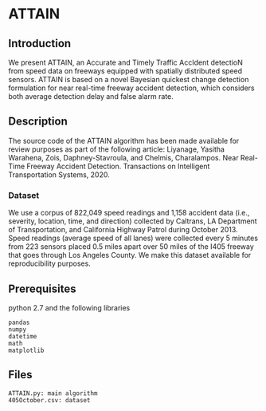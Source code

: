 # ATTAIN
## Introduction
We present ATTAIN, an Accurate and Timely Traffic AccIdent detectioN from speed data on freeways equipped with spatially distributed speed sensors. ATTAIN is based on a novel Bayesian quickest change detection formulation for near real-time freeway accident detection, which considers both average detection delay and false alarm rate.

## Description
The source code of the ATTAIN algorithm has been made available for review purposes as part of the following article: Liyanage, Yasitha Warahena, Zois, Daphney-Stavroula, and Chelmis, Charalampos. Near Real-Time Freeway Accident Detection. Transactions on Intelligent Transportation Systems, 2020.

### Dataset
We use a corpus of 822,049 speed readings and 1,158 accident data (i.e., severity, location, time, and direction) collected by Caltrans, LA Department of Transportation, and California Highway Patrol during October 2013. Speed readings (average speed of all lanes) were collected every 5 minutes from 223 sensors placed 0.5 miles apart over 50 miles of the I405 freeway that goes through Los Angeles County. We make this dataset available for reproducibility purposes.

## Prerequisites
python 2.7 and the following libraries
```
pandas
numpy
datetime
math
matplotlib
```

## Files
```
ATTAIN.py: main algorithm
405October.csv: dataset
```
